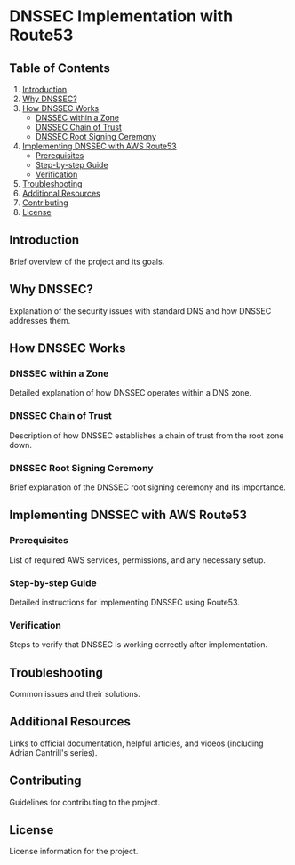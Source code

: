 # DNSSEC Implementation with Route53

## Table of Contents

1. [Introduction](#introduction)
2. [Why DNSSEC?](#why-dnssec)
3. [How DNSSEC Works](#how-dnssec-works)
   - [DNSSEC within a Zone](#dnssec-within-a-zone)
   - [DNSSEC Chain of Trust](#dnssec-chain-of-trust)
   - [DNSSEC Root Signing Ceremony](#dnssec-root-signing-ceremony)
4. [Implementing DNSSEC with AWS Route53](#implementing-dnssec-with-aws-route53)
   - [Prerequisites](#prerequisites)
   - [Step-by-step Guide](#step-by-step-guide)
   - [Verification](#verification)
5. [Troubleshooting](#troubleshooting)
6. [Additional Resources](#additional-resources)
7. [Contributing](#contributing)
8. [License](#license)

## Introduction

Brief overview of the project and its goals.

## Why DNSSEC?

Explanation of the security issues with standard DNS and how DNSSEC addresses them.

## How DNSSEC Works

### DNSSEC within a Zone

Detailed explanation of how DNSSEC operates within a DNS zone.

### DNSSEC Chain of Trust

Description of how DNSSEC establishes a chain of trust from the root zone down.

### DNSSEC Root Signing Ceremony

Brief explanation of the DNSSEC root signing ceremony and its importance.

## Implementing DNSSEC with AWS Route53

### Prerequisites

List of required AWS services, permissions, and any necessary setup.

### Step-by-step Guide

Detailed instructions for implementing DNSSEC using Route53.

### Verification

Steps to verify that DNSSEC is working correctly after implementation.

## Troubleshooting

Common issues and their solutions.

## Additional Resources

Links to official documentation, helpful articles, and videos (including Adrian Cantrill's series).

## Contributing

Guidelines for contributing to the project.

## License

License information for the project.
